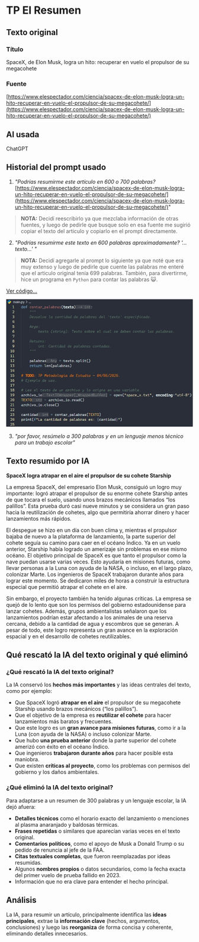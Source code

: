 # TP El Resumen

## Texto original
### Título
SpaceX, de Elon Musk, logra un hito: recuperar en vuelo el propulsor de su megacohete


### Fuente
[https://www.elespectador.com/ciencia/spacex-de-elon-musk-logra-un-hito-recuperar-en-vuelo-el-propulsor-de-su-megacohete/](https://www.elespectador.com/ciencia/spacex-de-elon-musk-logra-un-hito-recuperar-en-vuelo-el-propulsor-de-su-megacohete/)

## AI usada
ChatGPT

## Historial del prompt usado
1. *"Podrías resumirme este artículo en 600 o 700 palabras?* [https://www.elespectador.com/ciencia/spacex-de-elon-musk-logra-un-hito-recuperar-en-vuelo-el-propulsor-de-su-megacohete/](https://www.elespectador.com/ciencia/spacex-de-elon-musk-logra-un-hito-recuperar-en-vuelo-el-propulsor-de-su-megacohete/)"
    
> **NOTA:** Decidí reescribirlo ya que mezclaba información de otras fuentes, y luego de pedirle que busque solo en esa fuente me sugirió copiar el texto del articulo y copiarlo en el prompt directamente.

2. *"Podrías resumirme este texto en 600 palabras aproximadamente? '…texto…' "*

> **NOTA:** Decidí agregarle al prompt lo siguiente ya que noté que era muy extenso y luego de pedirle que cuente las palabras me enteré que el articulo original tenía 699 palabras. También, para divertirme, hice un programa en `Python` para contar las palabras 😺.

[Ver código...](https://github.com/mikelapro/contador-palabras/blob/main/main.py)

![Codigo](https://github.com/mikelapro/contador-palabras/blob/c82fd6eb6139af8cb786da92a978a7a6989fe580/codigo.jpg)

3. *"por favor, resúmelo a 300 palabras y en un lenguaje menos técnico para un trabajo escolar"*

## Texto resumido por IA

**SpaceX logra atrapar en el aire el propulsor de su cohete Starship**

La empresa SpaceX, del empresario Elon Musk, consiguió un logro muy importante: logró atrapar el propulsor de su enorme cohete Starship antes de que tocara el suelo, usando unos brazos mecánicos llamados “los palillos”. Esta prueba duró casi nueve minutos y se considera un gran paso hacia la reutilización de cohetes, algo que permitiría ahorrar dinero y hacer lanzamientos más rápidos.

El despegue se hizo en un día con buen clima y, mientras el propulsor bajaba de nuevo a la plataforma de lanzamiento, la parte superior del cohete seguía su camino para caer en el océano Índico. Ya en un vuelo anterior, Starship había logrado un amerizaje sin problemas en ese mismo océano.
El objetivo principal de SpaceX es que tanto el propulsor como la nave puedan usarse varias veces. Esto ayudaría en misiones futuras, como llevar personas a la Luna con ayuda de la NASA, o incluso, en el largo plazo, colonizar Marte.
Los ingenieros de SpaceX trabajaron durante años para lograr este momento. Se dedicaron miles de horas a construir la estructura especial que permitió atrapar el cohete en el aire.

Sin embargo, el proyecto también ha tenido algunas críticas. La empresa se quejó de lo lento que son los permisos del gobierno estadounidense para lanzar cohetes. Además, grupos ambientalistas señalaron que los lanzamientos podrían estar afectando a los animales de una reserva cercana, debido a la cantidad de agua y escombros que se generan.
A pesar de todo, este logro representa un gran avance en la exploración espacial y en el desarrollo de cohetes reutilizables.

## Qué rescató la IA del texto original y qué eliminó

### ¿Qué rescató la IA del texto original?

La IA conservó los **hechos más importantes** y las ideas centrales del texto, como por ejemplo:
* Que SpaceX logró **atrapar en el aire** el propulsor de su megacohete Starship usando brazos mecánicos (“los palillos”).
* Que el objetivo de la empresa es **reutilizar el cohete** para hacer lanzamientos más baratos y frecuentes.
* Que este logro es un **gran avance para misiones futuras**, como ir a la Luna (con ayuda de la NASA) o incluso colonizar Marte.
* Que hubo **una prueba anterior** donde la parte superior del cohete amerizó con éxito en el océano Índico.
* Que ingenieros **trabajaron durante años** para hacer posible esta maniobra.
* Que existen **críticas al proyecto**, como los problemas con permisos del gobierno y los daños ambientales.

### ¿Qué eliminó la IA del texto original?

Para adaptarse a un resumen de 300 palabras y un lenguaje escolar, la IA dejó afuera:
* **Detalles técnicos** como el horario exacto del lanzamiento o menciones al plasma anaranjado y baldosas térmicas.
* **Frases repetidas** o similares que aparecían varias veces en el texto original.
* **Comentarios políticos**, como el apoyo de Musk a Donald Trump o su pedido de renuncia al jefe de la FAA.
* **Citas textuales completas**, que fueron reemplazadas por ideas resumidas.
* Algunos **nombres propios** o datos secundarios, como la fecha exacta del primer vuelo de prueba fallido en 2023.
* Información que no era clave para entender el hecho principal.

## Análisis
La IA, para resumir un artículo, principalmente identifica las **ideas principales**, extrae la **información clave** (hechos, argumentos, conclusiones) y luego las **reorganiza** de forma concisa y coherente, eliminando detalles innecesarios.
